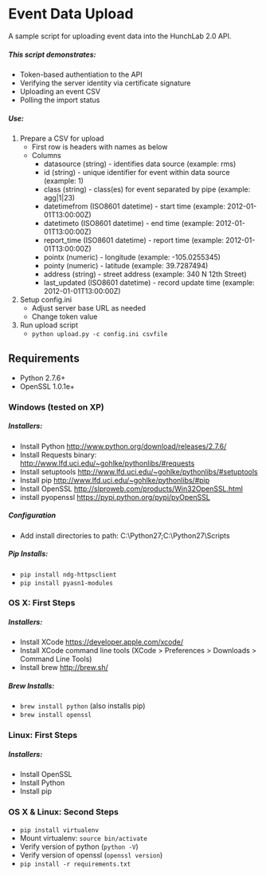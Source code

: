 # Event Data Upload
A sample script for uploading event data into the HunchLab 2.0 API.

##### This script demonstrates:
* Token-based authentiation to the API
* Verifying the server identity via certificate signature
* Uploading an event CSV
* Polling the import status

##### Use:
1. Prepare a CSV for upload
   * First row is headers with names as below
   * Columns
     * datasource (string) - identifies data source (example: rms)
     * id (string) - unique identifier for event within data source (example: 1)
     * class (string) - class(es) for event separated by pipe (example: agg|1|23)
     * datetimefrom (ISO8601 datetime) - start time (example: 2012-01-01T13:00:00Z)
     * datetimeto (ISO8601 datetime) - end time (example: 2012-01-01T13:00:00Z)
     * report_time (ISO8601 datetime) - report time (example: 2012-01-01T13:00:00Z)
     * pointx (numeric) - longitude (example: -105.0255345)
     * pointy (numeric) - latitude (example: 39.7287494)
     * address (string) - street address (example: 340 N 12th Street)
     * last_updated (ISO8601 datetime) - record update time (example: 2012-01-01T13:00:00Z)
2.  Setup config.ini
    * Adjust server base URL as needed
    * Change token value
3.  Run upload script
    * `python upload.py -c config.ini csvfile`


## Requirements
* Python 2.7.6+
* OpenSSL 1.0.1e+

### Windows (tested on XP)

##### Installers:
* Install Python <http://www.python.org/download/releases/2.7.6/>
* Install Requests binary: <http://www.lfd.uci.edu/~gohlke/pythonlibs/#requests>
* Install setuptools <http://www.lfd.uci.edu/~gohlke/pythonlibs/#setuptools>
* Install pip <http://www.lfd.uci.edu/~gohlke/pythonlibs/#pip>
* Install OpenSSL <http://slproweb.com/products/Win32OpenSSL.html>
* install pyopenssl <https://pypi.python.org/pypi/pyOpenSSL>

##### Configuration
* Add install directories to path: C:\Python27;C:\Python27\Scripts

##### Pip Installs:
* `pip install ndg-httpsclient`
* `pip install pyasn1-modules`

### OS X: First Steps

##### Installers:
* Install XCode <https://developer.apple.com/xcode/>
* Install XCode command line tools (XCode > Preferences > Downloads > Command Line Tools)
* Install brew <http://brew.sh/>

##### Brew Installs:
* `brew install python` (also installs pip)
* `brew install openssl`

### Linux: First Steps

##### Installers:
* Install OpenSSL
* Install Python
* Install pip


### OS X & Linux: Second Steps
* `pip install virtualenv`
* Mount virtualenv: `source bin/activate`
* Verify version of python (`python -V`)
* Verify version of openssl (`openssl version`)
* `pip install -r requirements.txt`


